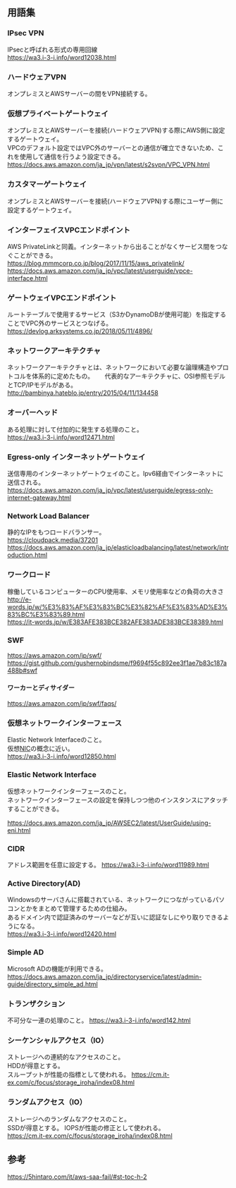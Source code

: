 ## 用語集  
### IPsec VPN  
IPsecと呼ばれる形式の専用回線  
https://wa3.i-3-i.info/word12038.html

### ハードウェアVPN  
オンプレミスとAWSサーバーの間をVPN接続する。  

### 仮想プライベートゲートウェイ  
オンプレミスとAWSサーバーを接続(ハードウェアVPN)する際にAWS側に設定するゲートウェイ。  
VPCのデフォルト設定ではVPC外のサーバーとの通信が確立できないため、これを使用して通信を行うよう設定できる。  
https://docs.aws.amazon.com/ja_jp/vpn/latest/s2svpn/VPC_VPN.html

### カスタマーゲートウェイ  
オンプレミスとAWSサーバーを接続(ハードウェアVPN)する際にユーザー側に設定するゲートウェイ。  

### インターフェイスVPCエンドポイント  
AWS PrivateLinkと同義。インターネットから出ることがなくサービス間をつなぐことができる。  
https://blog.mmmcorp.co.jp/blog/2017/11/15/aws_privatelink/  
https://docs.aws.amazon.com/ja_jp/vpc/latest/userguide/vpce-interface.html  

### ゲートウェイVPCエンドポイント  
ルートテーブルで使用するサービス（S3かDynamoDBが使用可能）を指定することでVPC外のサービスとつなげる。  
https://devlog.arksystems.co.jp/2018/05/11/4896/  

### ネットワークアーキテクチャ  
ネットワークアーキテクチャとは、ネットワークにおいて必要な論理構造やプロトコルを体系的に定めたもの。　　
代表的なアーキテクチャに、OSI参照モデルとTCP/IPモデルがある。  
http://bambinya.hateblo.jp/entry/2015/04/11/134458  

### オーバーヘッド  
ある処理に対して付加的に発生する処理のこと。  
https://wa3.i-3-i.info/word12471.html

### Egress-only インターネットゲートウェイ  
送信専用のインターネットゲートウェイのこと。Ipv6経由でインターネットに送信される。  
https://docs.aws.amazon.com/ja_jp/vpc/latest/userguide/egress-only-internet-gateway.html

### Network Load Balancer  
静的なIPをもつロードバランサー。  
https://cloudpack.media/37201  
https://docs.aws.amazon.com/ja_jp/elasticloadbalancing/latest/network/introduction.html

### ワークロード  
稼働しているコンピューターのCPU使用率、メモリ使用率などの負荷の大きさ  
http://e-words.jp/w/%E3%83%AF%E3%83%BC%E3%82%AF%E3%83%AD%E3%83%BC%E3%83%89.html  
https://it-words.jp/w/E383AFE383BCE382AFE383ADE383BCE38389.html

### SWF  
https://aws.amazon.com/jp/swf/  
https://gist.github.com/gushernobindsme/f9694f55c892ee3f1ae7b83c187a488b#swf  

#### ワーカーとディサイダー  
https://aws.amazon.com/jp/swf/faqs/

### 仮想ネットワークインターフェース  
Elastic Network Interfaceのこと。  
仮想[NIC](https://wa3.i-3-i.info/word12498.html)の概念に近い。  
https://wa3.i-3-i.info/word12850.html

### Elastic Network Interface  
仮想ネットワークインターフェースのこと。  
ネットワークインターフェースの設定を保持しつつ他のインスタンスにアタッチすることができる。  

https://docs.aws.amazon.com/ja_jp/AWSEC2/latest/UserGuide/using-eni.html

### CIDR  
アドレス範囲を任意に設定する。
https://wa3.i-3-i.info/word11989.html

### Active Directory(AD)  
Windowsのサーバさんに搭載されている、ネットワークにつながっているパソコンとかをまとめて管理するための仕組み。  
あるドメイン内で認証済みのサーバーなどが互いに認証なしにやり取りできるようになる。  
https://wa3.i-3-i.info/word12420.html

### Simple AD  
Microsoft ADの機能が利用できる。
https://docs.aws.amazon.com/ja_jp/directoryservice/latest/admin-guide/directory_simple_ad.html

### トランザクション  
不可分な一連の処理のこと。
https://wa3.i-3-i.info/word142.html

### シーケンシャルアクセス（IO）  
ストレージへの連続的なアクセスのこと。  
HDDが得意とする。  
スループットが性能の指標として使われる。
https://cm.it-ex.com/c/focus/storage_iroha/index08.html

### ランダムアクセス（IO）  
ストレージへのランダムなアクセスのこと。  
SSDが得意とする。
IOPSが性能の修正として使われる。  
https://cm.it-ex.com/c/focus/storage_iroha/index08.html

## 参考  
https://5hintaro.com/it/aws-saa-fail/#st-toc-h-2  
